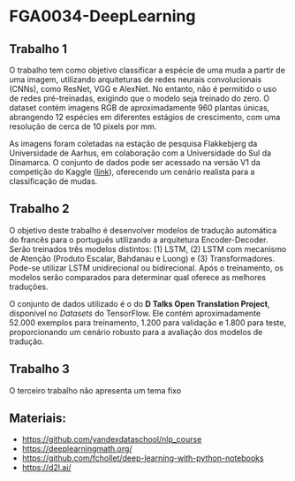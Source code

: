 # FGA0034-DeepLearning

## Trabalho 1
O trabalho tem como objetivo classificar a espécie de uma muda a partir de uma imagem, utilizando arquiteturas de redes neurais convolucionais (CNNs), como ResNet, VGG e AlexNet. No entanto, não é permitido o uso de redes pré-treinadas, exigindo que o modelo seja treinado do zero. O dataset contém imagens RGB de aproximadamente 960 plantas únicas, abrangendo 12 espécies em diferentes estágios de crescimento, com uma resolução de cerca de 10 pixels por mm.  

As imagens foram coletadas na estação de pesquisa Flakkebjerg da Universidade de Aarhus, em colaboração com a Universidade do Sul da Dinamarca. O conjunto de dados pode ser acessado na versão V1 da competição do Kaggle ([link](https://vision.eng.au.dk/plant-seedlings-dataset/)), oferecendo um cenário realista para a classificação de mudas.

## Trabalho 2
O objetivo deste trabalho é desenvolver modelos de tradução automática do francês para o português utilizando a arquitetura Encoder-Decoder. Serão treinados três modelos distintos: (1) LSTM, (2) LSTM com mecanismo de Atenção (Produto Escalar, Bahdanau e Luong) e (3) Transformadores. Pode-se utilizar LSTM unidirecional ou bidirecional. Após o treinamento, os modelos serão comparados para determinar qual oferece as melhores traduções.  

O conjunto de dados utilizado é o do **D Talks Open Translation Project**, disponível no *Datasets* do TensorFlow. Ele contém aproximadamente 52.000 exemplos para treinamento, 1.200 para validação e 1.800 para teste, proporcionando um cenário robusto para a avaliação dos modelos de tradução.

## Trabalho 3
O terceiro trabalho não apresenta um tema fixo

## Materiais: 
- https://github.com/yandexdataschool/nlp_course
- https://deeplearningmath.org/
- https://github.com/fchollet/deep-learning-with-python-notebooks
- https://d2l.ai/